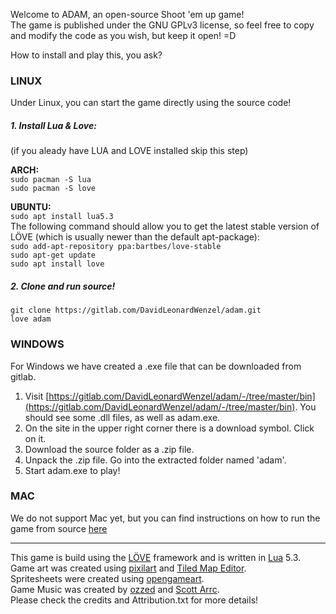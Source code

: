 Welcome to ADAM, an open-source Shoot 'em up game!  
The game is published under the GNU GPLv3 license, so feel free to copy and modify the code as you wish, but keep it open! =D

How to install and play this, you ask?  

### LINUX
Under Linux, you can start the game directly using the source code!  
##### 1. Install Lua & Love:    
(if you aleady have LUA and LOVE installed skip this step)     
  
**ARCH:**  
`sudo pacman -S lua`  
`sudo pacman -S love`  
  
**UBUNTU:**   
`sudo apt install lua5.3`    
The following command should allow you to get the latest stable version of LÖVE (which is usually newer than the default apt-package):  
`sudo add-apt-repository ppa:bartbes/love-stable`  
`sudo apt-get update`  
`sudo apt install love`

##### 2. Clone and run source!
`git clone https://gitlab.com/DavidLeonardWenzel/adam.git`  
`love adam`  

### WINDOWS

For Windows we have created a .exe file that can be downloaded from gitlab. 
1. Visit [https://gitlab.com/DavidLeonardWenzel/adam/-/tree/master/bin](https://gitlab.com/DavidLeonardWenzel/adam/-/tree/master/bin). You should see some .dll files, as well as adam.exe.
2. On the site in the upper right corner there is a download symbol. Click on it.
3. Download the source folder as a .zip file.
4. Unpack the .zip file. Go into the extracted folder named 'adam'.
5. Start adam.exe to play!

### MAC

We do not support Mac yet, but you can find instructions on how to run the game from source [here](https://love2d.org/wiki/Getting_Started)

---
This game is build using the [LÖVE](https://love2d.org/) framework and is written in [Lua](https://www.lua.org/) 5.3.   
Game art was created using [pixilart](https://www.pixilart.com/) and [Tiled Map Editor](https://www.mapeditor.org/).  
Spritesheets were created using [opengameart](https://opengameart.org/).   
Game Music was created by [ozzed](http://ozzed.net) and [Scott Arrc](https://scottarc.bandcamp.com]).  
Please check the credits and Attribution.txt for more details!